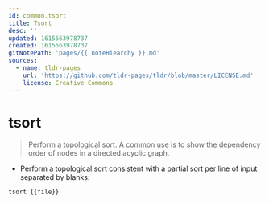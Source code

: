 ```yaml
---
id: common.tsort
title: Tsort
desc: ''
updated: 1615663978737
created: 1615663978737
gitNotePath: 'pages/{{ noteHiearchy }}.md'
sources:
  - name: tldr-pages
    url: 'https://github.com/tldr-pages/tldr/blob/master/LICENSE.md'
    license: Creative Commons
---
```

# tsort

> Perform a topological sort.
> A common use is to show the dependency order of nodes in a directed acyclic graph.

- Perform a topological sort consistent with a partial sort per line of input separated by blanks:

`tsort {{file}}`

